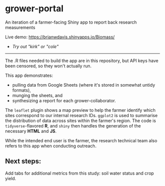 # grower-portal
An iteration of a farmer-facing Shiny app to report back research measurements

Live demo: https://brianwdavis.shinyapps.io/Biomass/
- *Try out "kirk" or "cole"*

----
The .R files needed to build the app are in this repository, but API keys have been censored, so they won't actually run.

This app demonstrates: 
 - pulling data from Google Sheets (where it's stored in somewhat untidy formats), 
 - munging the sheets, and 
 - synthesizing a report for each grower-collaborator. 
 
The `leaflet` plugin shows a map preview to help the farmer identify which sites correspond to our internal research IDs. `ggplot2` is used to summarise the distribution of data across sites within the farmer's region. The code is `tidyverse`-flavored **R**, and `shiny` then handles the generation of the necessary **HTML** and **JS**.

While the intended end user is the farmer, the research technical team also refers to this app when conducting outreach.

## Next steps:
Add tabs for additional metrics from this study: soil water status and crop yield.
